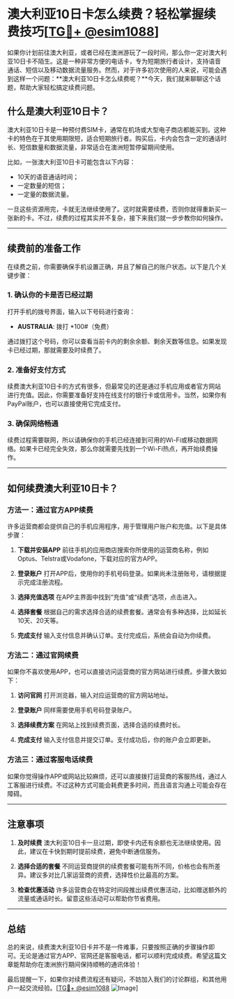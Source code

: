 # 澳大利亚10日卡怎么续费？轻松掌握续费技巧[[TG💪+ @esim1088](https://t.me/s/esim1088)]

如果你计划前往澳大利亚，或者已经在澳洲游玩了一段时间，那么你一定对澳大利亚10日卡不陌生。这是一种非常方便的电话卡，专为短期旅行者设计，支持语音通话、短信以及移动数据流量服务。然而，对于许多初次使用的人来说，可能会遇到这样一个问题：**澳大利亚10日卡怎么续费呢？**今天，我们就来聊聊这个话题，帮助大家轻松搞定续费问题。

## 什么是澳大利亚10日卡？

澳大利亚10日卡是一种预付费SIM卡，通常在机场或大型电子商店都能买到。这种卡的特色在于其使用期限短，适合短期旅行者。购买后，卡内会包含一定的通话时长、短信数量和数据流量，非常适合在澳洲短暂停留期间使用。

比如，一张澳大利亚10日卡可能包含以下内容：
- 10天的语音通话时间；
- 一定数量的短信；
- 一定量的数据流量。

一旦这些资源用完，卡就无法继续使用了。这时就需要续费，否则你就得重新买一张新的卡。不过，续费的过程其实并不复杂，接下来我们就一步步教你如何操作。

---

## 续费前的准备工作

在续费之前，你需要确保手机设置正确，并且了解自己的账户状态。以下是几个关键步骤：

### 1. 确认你的卡是否已经过期
打开手机的拨号界面，输入以下号码进行查询：
- **AUSTRALIA**: 拨打 *100#（免费）
  
通过拨打这个号码，你可以查看当前卡内的剩余余额、剩余天数等信息。如果发现卡已经过期，那就需要及时续费了。

### 2. 准备好支付方式
续费澳大利亚10日卡的方式有很多，但最常见的还是通过手机应用或者官方网站进行充值。因此，你需要准备好支持在线支付的银行卡或信用卡。当然，如果你有PayPal账户，也可以直接使用它完成支付。

### 3. 确保网络畅通
续费过程需要联网，所以请确保你的手机已经连接到可用的Wi-Fi或移动数据网络。如果卡已经完全失效，那么你就需要先找到一个Wi-Fi热点，再开始续费操作。

---

## 如何续费澳大利亚10日卡？

### 方法一：通过官方APP续费
许多运营商都会提供自己的手机应用程序，用于管理用户账户和充值。以下是具体步骤：

1. **下载并安装APP**
   前往手机的应用商店搜索你所使用的运营商名称，例如Optus、Telstra或Vodafone，下载对应的官方APP。

2. **登录账户**
   打开APP后，使用你的手机号码登录。如果尚未注册账号，请根据提示完成注册流程。

3. **选择充值选项**
   在APP主界面中找到“充值”或“续费”选项，点击进入。

4. **选择套餐**
   根据自己的需求选择合适的续费套餐。通常会有多种选择，比如延长10天、20天等。

5. **完成支付**
   输入支付信息并确认订单。支付完成后，系统会自动为你续费。

### 方法二：通过官网续费
如果你不喜欢使用APP，也可以直接访问运营商的官方网站进行续费。步骤大致如下：

1. **访问官网**
   打开浏览器，输入对应运营商的官方网站地址。

2. **登录账户**
   同样需要使用手机号码登录账户。

3. **选择续费方案**
   在网站上找到续费页面，选择合适的续费时长。

4. **完成支付**
   输入支付信息并提交订单。支付成功后，你的账户会立即更新。

### 方法三：通过客服电话续费
如果你觉得操作APP或网站比较麻烦，还可以直接拨打运营商的客服热线，通过人工客服进行续费。不过这种方式可能会耗费更多时间，而且语言沟通上可能会存在障碍。

---

## 注意事项

1. **及时续费**
   澳大利亚10日卡一旦过期，即使卡内还有余额也无法继续使用。因此，建议在卡快到期时提前续费，避免中断通信服务。

2. **选择合适的套餐**
   不同运营商提供的续费套餐可能有所不同，价格也会有所差异。建议多对比几家运营商的资费，选择性价比最高的方案。

3. **检查优惠活动**
   许多运营商会在特定时间段推出续费优惠活动，比如赠送额外的流量或通话时长。留意这些活动可以帮助你节省费用。

---

## 总结

总的来说，续费澳大利亚10日卡并不是一件难事，只要按照正确的步骤操作即可。无论是通过官方APP、官网还是客服电话，都可以顺利完成续费。希望这篇文章能帮助你在澳洲旅行期间保持顺畅的通讯体验！

最后提醒一下，如果你对续费流程还有疑问，不妨加入我们的讨论群组，和其他用户一起交流经验。[[TG💪+ @esim1088](https://t.me/s/esim1088) ![Image](https://i.postimg.cc/4NQfJmqS/Snipaste-2025-05-13-00-14-12.png)]